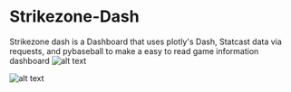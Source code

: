 # Strikezone-Dash
Strikezone dash is a Dashboard that uses plotly's Dash, Statcast data via requests, and pybaseball to make a easy to read game information dashboard
![alt text](https://i.imgur.com/QfW7LIG.png "Live Game View")

![alt text](https://i.imgur.com/hK1h8eN.png "Scatter Plot Maker")
